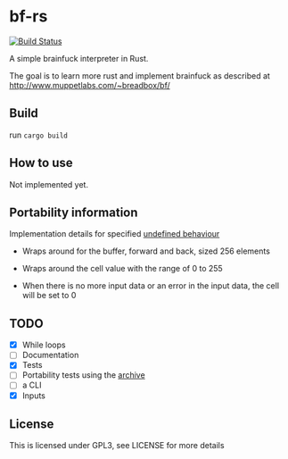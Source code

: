# bf-rs

[![Build Status](https://travis-ci.org/zyphrus/bf-rs.svg)](https://travis-ci.org/zyphrus/bf-rs)

A simple brainfuck interpreter in Rust.

The goal is to learn more rust and implement brainfuck as described at http://www.muppetlabs.com/~breadbox/bf/

## Build

run `cargo build`

## How to use

Not implemented yet.

## Portability information

Implementation details for specified [undefined behaviour](http://www.muppetlabs.com/~breadbox/bf/standards.html)

* Wraps around for the buffer, forward and back, sized 256 elements

* Wraps around the cell value with the range of 0 to 255

* When there is no more input data or an error in the input data, the cell will be set to 0

## TODO

- [x] While loops
- [ ] Documentation
- [x] Tests
- [ ] Portability tests using the [archive](http://esoteric.sange.fi/brainfuck/)
- [ ] a CLI
- [x] Inputs

## License

This is licensed under GPL3, see LICENSE for more details
